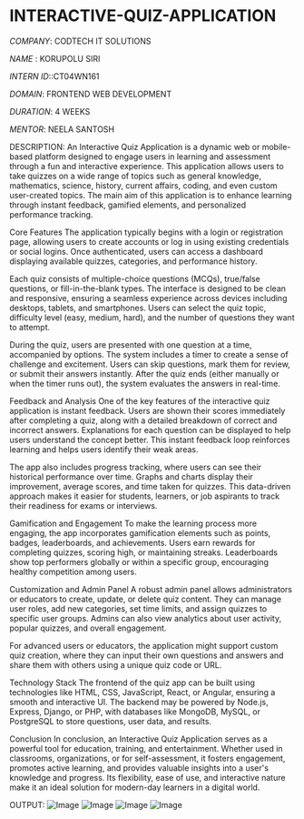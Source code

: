 # INTERACTIVE-QUIZ-APPLICATION

*COMPANY*: CODTECH IT SOLUTIONS

*NAME* : KORUPOLU SIRI

*INTERN ID*::CT04WN161

*DOMAIN*: FRONTEND WEB DEVELOPMENT

*DURATION*: 4 WEEKS

*MENTOR*: NEELA SANTOSH

DESCRIPTION: An Interactive Quiz Application is a dynamic web or mobile-based platform designed to engage users in learning and assessment through a fun and interactive experience. This application allows users to take quizzes on a wide range of topics such as general knowledge, mathematics, science, history, current affairs, coding, and even custom user-created topics. The main aim of this application is to enhance learning through instant feedback, gamified elements, and personalized performance tracking.

Core Features
The application typically begins with a login or registration page, allowing users to create accounts or log in using existing credentials or social logins. Once authenticated, users can access a dashboard displaying available quizzes, categories, and performance history.

Each quiz consists of multiple-choice questions (MCQs), true/false questions, or fill-in-the-blank types. The interface is designed to be clean and responsive, ensuring a seamless experience across devices including desktops, tablets, and smartphones. Users can select the quiz topic, difficulty level (easy, medium, hard), and the number of questions they want to attempt.

During the quiz, users are presented with one question at a time, accompanied by options. The system includes a timer to create a sense of challenge and excitement. Users can skip questions, mark them for review, or submit their answers instantly. After the quiz ends (either manually or when the timer runs out), the system evaluates the answers in real-time.

Feedback and Analysis
One of the key features of the interactive quiz application is instant feedback. Users are shown their scores immediately after completing a quiz, along with a detailed breakdown of correct and incorrect answers. Explanations for each question can be displayed to help users understand the concept better. This instant feedback loop reinforces learning and helps users identify their weak areas.

The app also includes progress tracking, where users can see their historical performance over time. Graphs and charts display their improvement, average scores, and time taken for quizzes. This data-driven approach makes it easier for students, learners, or job aspirants to track their readiness for exams or interviews.

Gamification and Engagement
To make the learning process more engaging, the app incorporates gamification elements such as points, badges, leaderboards, and achievements. Users earn rewards for completing quizzes, scoring high, or maintaining streaks. Leaderboards show top performers globally or within a specific group, encouraging healthy competition among users.

Customization and Admin Panel
A robust admin panel allows administrators or educators to create, update, or delete quiz content. They can manage user roles, add new categories, set time limits, and assign quizzes to specific user groups. Admins can also view analytics about user activity, popular quizzes, and overall engagement.

For advanced users or educators, the application might support custom quiz creation, where they can input their own questions and answers and share them with others using a unique quiz code or URL.

Technology Stack
The frontend of the quiz app can be built using technologies like HTML, CSS, JavaScript, React, or Angular, ensuring a smooth and interactive UI. The backend may be powered by Node.js, Express, Django, or PHP, with databases like MongoDB, MySQL, or PostgreSQL to store questions, user data, and results.

Conclusion
In conclusion, an Interactive Quiz Application serves as a powerful tool for education, training, and entertainment. Whether used in classrooms, organizations, or for self-assessment, it fosters engagement, promotes active learning, and provides valuable insights into a user's knowledge and progress. Its flexibility, ease of use, and interactive nature make it an ideal solution for modern-day learners in a digital world.

OUTPUT:
![Image](https://github.com/user-attachments/assets/b2ed2ec6-5c65-44fe-97ed-0f5e41245148)
![Image](https://github.com/user-attachments/assets/127dffba-d7fb-44ff-8e8f-dbfa155e09f2)
![Image](https://github.com/user-attachments/assets/558ef5cf-de52-4f36-8eb8-5e5f66519f1a)
![Image](https://github.com/user-attachments/assets/0525abce-7329-4eb0-b43d-6e0abd192d2a)

